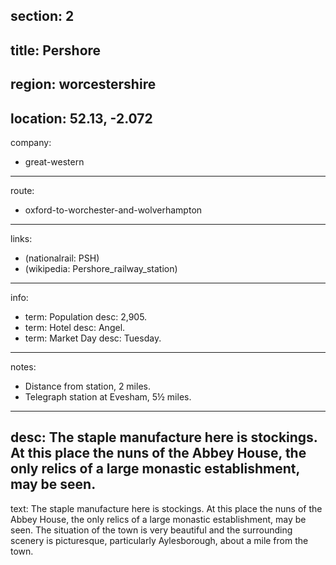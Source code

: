 section: 2
----
title: Pershore
----
region: worcestershire
----
location: 52.13, -2.072
----
company:
- great-western
----
route:
- oxford-to-worchester-and-wolverhampton
----
links:
- (nationalrail: PSH)
- (wikipedia: Pershore_railway_station)
----
info:
- term: Population
  desc: 2,905.
- term: Hotel
  desc: Angel.
- term: Market Day
  desc: Tuesday.
----
notes:
- Distance from station, 2 miles.
- Telegraph station at Evesham, 5½ miles.
----
desc: The staple manufacture here is stockings. At this place the nuns of the Abbey House, the only relics of a large monastic establishment, may be seen.
----
text: The staple manufacture here is stockings. At this place the nuns of the Abbey House, the only relics of a large monastic establishment, may be seen. The situation of the town is very beautiful and the surrounding scenery is picturesque, particularly Aylesborough, about a mile from the town.
